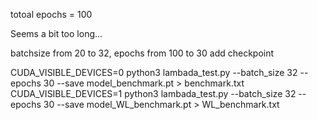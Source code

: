 totoal epochs = 100

Seems a bit too long...

batchsize from 20 to 32,
epochs from 100 to 30
add checkpoint

CUDA_VISIBLE_DEVICES=0 python3 lambada_test.py --batch_size 32 --epochs 30 --save model_benchmark.pt > benchmark.txt
CUDA_VISIBLE_DEVICES=1 python3 lambada_test.py --batch_size 32 --epochs 30 --save model_WL_benchmark.pt > WL_benchmark.txt